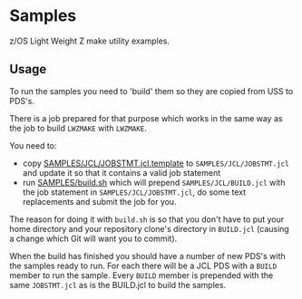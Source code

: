 # Samples
z/OS Light Weight Z make utility examples.

## Usage
To run the samples you need to 'build' them so they are copied from USS to PDS's.

There is a job prepared for that purpose which works in the same way as the job to build `LWZMAKE` with `LWZMAKE`.

You need to:

- copy [SAMPLES/JCL/JOBSTMT.jcl.template](JCL/JOBSTMT.jcl.template) to `SAMPLES/JCL/JOBSTMT.jcl` and update it so that it contains a valid job statement
- run [SAMPLES/build.sh](build.sh) which will prepend `SAMPLES/JCL/BUILD.jcl` with the job statement in `SAMPLES/JCL/JOBSTMT.jcl`, do some text replacements and submit the job for you.

The reason for doing it with `build.sh` is so that you don't have to put your home directory and your repository clone's directory in `BUILD.jcl` (causing a change which Git will want you to commit).

When the build has finished you should have a number of new PDS's with the samples ready to run. For each there will be a JCL PDS with a `BUILD` member to run the sample. Every `BUILD` member is prepended with the same `JOBSTMT.jcl` as is the BUILD.jcl to build the samples.
